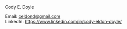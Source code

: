 Cody E. Doyle 

Email: celdond@gmail.com  
LinkedIn: https://www.linkedin.com/in/cody-eldon-doyle/
<!---
celdond/celdond is a ✨ special ✨ repository because its `README.md` (this file) appears on your GitHub profile.
You can click the Preview link to take a look at your changes.
--->
